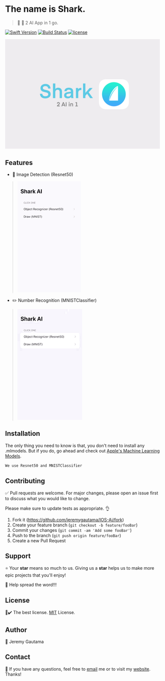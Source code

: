 # The name is Shark. 

> 📱 🦈 2 AI App in 1 go.

[![Swift Version](https://img.shields.io/badge/Swift-5-orange.svg)]()
[![Build Status](https://img.shields.io/travis/npm/cli/latest.svg)]()
[![license](https://img.shields.io/github/license/mashape/apistatus.svg)](LICENSE.md)

![](images/sharkPoster.jpg)

## Features
- 🌇 Image Detection (Resnet50) 

>![](images/recognizer.gif)

- ✏️ Number Recognition (MNISTClassifier)

>![](images/draw.gif)

## Installation
The only thing you need to know is that, you don't need to install any .mlmodels. But if you do, go ahead and check out [Apple's Machine Learning Models](https://developer.apple.com/machine-learning/models/).
```bash
We use Resnet50 and MNISTClassifier
```

## Contributing 
✅ Pull requests are welcome. For major changes, please open an issue first to discuss what you would like to change.

Please make sure to update tests as appropriate. 👌

1. Fork it (<https://github.com/jeremygautama/IOS-Ai/fork>)
2. Create your feature branch (`git checkout -b feature/fooBar`)
3. Commit your changes (`git commit -am 'Add some fooBar'`)
4. Push to the branch (`git push origin feature/fooBar`)
5. Create a new Pull Request

## Support
⭐️ Your **star** means so much to us. Giving us a **star** helps us to make more epic projects that you'll enjoy!

📢 Help spread the word!!!

## License
📄✔️ The best license. [MIT](https://github.com/jeremygautama/IOS-Ai/blob/master/LICENSE.md) License.

## Author
👤 Jeremy Gautama

## Contact
🥨 If you have any questions, feel free to [email](jgautama7@gmail.com) me or to visit my [website](https://jeremygautama.github.io). Thanks!


